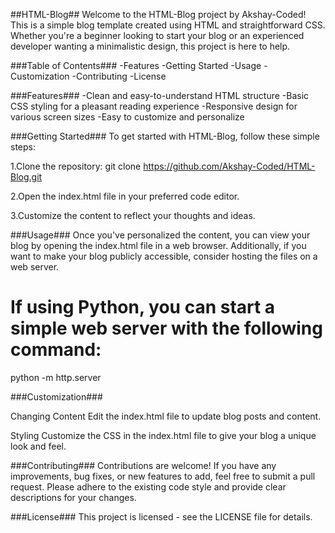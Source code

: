 ##HTML-Blog##
Welcome to the HTML-Blog project by Akshay-Coded! This is a simple blog template created using HTML and straightforward CSS. Whether you're a beginner looking to start your blog or an experienced developer wanting a minimalistic design, this project is here to help.

###Table of Contents###
-Features
-Getting Started
-Usage
-Customization
-Contributing
-License

###Features###
-Clean and easy-to-understand HTML structure
-Basic CSS styling for a pleasant reading experience
-Responsive design for various screen sizes
-Easy to customize and personalize

###Getting Started###
To get started with HTML-Blog, follow these simple steps:

1.Clone the repository:
    git clone https://github.com/Akshay-Coded/HTML-Blog.git

2.Open the index.html file in your preferred code editor.

3.Customize the content to reflect your thoughts and ideas.

###Usage###
Once you've personalized the content, you can view your blog by opening the index.html file in a web browser. 
Additionally, if you want to make your blog publicly accessible, consider hosting the files on a web server.

# If using Python, you can start a simple web server with the following command:
python -m http.server

###Customization###

Changing Content
Edit the index.html file to update blog posts and content.

Styling
Customize the CSS in the index.html file to give your blog a unique look and feel.

###Contributing###
Contributions are welcome! If you have any improvements, bug fixes, or new features to add, feel free to submit a pull request. 
Please adhere to the existing code style and provide clear descriptions for your changes.

###License###
This project is licensed - see the LICENSE file for details.
